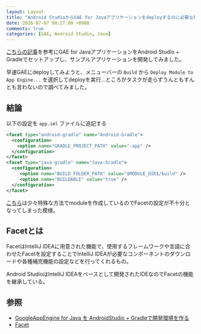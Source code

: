 ```yaml
---
layout: Layout
title: "Android StudioからGAE for Javaアプリケーションをdeployするのに必要なFacet"
date: 2016-07-07 08:27:00 +0900
comments: true
categories: [GAE, Android Studio, Java]
---
```


[こちらの記事](http://qiita.com/okitsutakatomo/items/18cdd3db35185a9b1e99)を参考にGAE for JavaアプリケーションをAndroid Studio + Gradleでセットアップし、サンプルアプリケーションを開発してみました。

早速GAEにdeployしてみようと、メニューバーの `Build` から `Deploy Module to App Engine...` を選択してdeployを実行...ところがタスクが走らずうんともすんとも言わないので調べてみました。

## 結論
以下の設定を `app.iml` ファイルに追記する

```xml
<facet type="android-gradle" name="Android-Gradle">
  <configuration>
    <option name="GRADLE_PROJECT_PATH" value=":app" />
  </configuration>
</facet>
<facet type="java-gradle" name="Java-Gradle">
  <configuration>
     <option name="BUILD_FOLDER_PATH" value="$MODULE_DIR$/build" />
     <option name="BUILDABLE" value="true" />
  </configuration>
</facet>
```

[こちら](http://qiita.com/okitsutakatomo/items/18cdd3db35185a9b1e99)は少々特殊な方法でmoduleを作成しているのでFacetの設定が不十分となってしまった模様。


## Facetとは
FacetはIntelliJ IDEAに用意された機能で、使用するフレームワークや言語に合わせたFacetを設定することでIntelliJ IDEAが必要なコンポーネントのダウンロードや各種補完機能の設定などを行ってくれるもの。

Android StudioはIntelliJ IDEAをベースとして開発されたIDEなのでFacetの機能を継承している。


## 参照
* [GoogleAppEngine for Java を AndroidStudio + Gradleで開発環境を作る](http://qiita.com/okitsutakatomo/items/18cdd3db35185a9b1e99)
* [Facet](https://www.jetbrains.com/help/idea/2016.1/facet.html)
